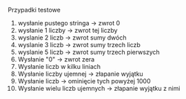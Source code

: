 ﻿Przypadki testowe

1. wysłanie pustego stringa -> zwrot 0
2. wysłanie 1 liczby -> zwrot tej liczby
3. wyslanie 2 liczb -> zwrot sumy dwóch
4. wyslanie 3 liczb -> zwrot sumy trzech liczb
5. wyslanie 5 liczb -> zwrot sumy trzech pierwszych
6. Wysłanie "0" -> zwrot zera
7. Wysłanie liczb w kilku liniach
8. Wysłanie liczby ujemnej -> złapanie wyjątku
9. Wysłanie liczb -> ominięcie tych powyżej 1000
10. Wysłanie wielu liczb ujemnych -> złapanie wyjątku z nimi